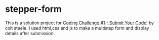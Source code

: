 # stepper-form

This is a solution project for [Coding Challenge #1 - Submit Your Code!](https://www.youtube.com/watch?v=qGwR_DSSnuQ) by colt steele. I used html,css and js to make a multistep form and display details after submission.
